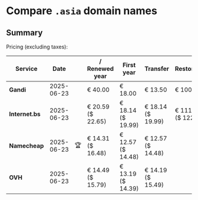 # Compare `.asia` domain names

## Summary

Pricing (excluding taxes):

| Service | Date |  | / Renewed year | First year | Transfer | Restoration |
|--|--|--|--|--|--|--|
| **Gandi** | 2025-06-23 |  | € 40.00 | € 18.00 | € 13.50 | € 100.00 |
| **Internet.bs** | 2025-06-23 |  | € 20.59<br>($ 22.65) | € 18.14<br>($ 19.99) | € 18.14<br>($ 19.99) | € 111.35<br>($ 122.65) |
| **Namecheap** | 2025-06-23 | 🏆 | € 14.31<br>($ 16.48) | € 12.57<br>($ 14.48) | € 12.57<br>($ 14.48) |  |
| **OVH** | 2025-06-23 |  | € 14.49<br>($ 15.79) | € 13.19<br>($ 14.39) | € 14.19<br>($ 15.49) |  |
